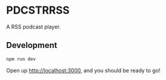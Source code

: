 # PDCSTRRSS

A RSS podcast player.

## Development

```sh
npm run dev
```

Open up [http://localhost:3000](http://localhost:3000), and you should be ready to go!
